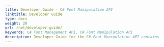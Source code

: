 ```yaml
---
title: Developer Guide - C# Font Manipulation API
linktitle: Developer Guide
type: docs
weight: 20
url: /net/developer-guide/
keywords: C# Font Management API, C# Font Manipulation API
description: Developer Guide for the C# Font Manipulation API contains topics to assist developers working with TrueType and OpenType Fonts, Type1 Fonts, and CFF Fonts.
---
```



